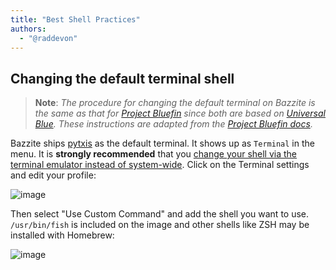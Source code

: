 ```yaml
---
title: "Best Shell Practices"
authors:
  - "@raddevon"
---
```


## Changing the default terminal shell

>**Note**: *The procedure for changing the default terminal on Bazzite is the same as that for [Project Bluefin](https://projectbluefin.io/) since both are based on [Universal Blue](https://universal-blue.org/). These instructions are adapted from the [Project Bluefin docs](https://docs.projectbluefin.io/).*

Bazzite ships [pytxis](https://devsuite.app/ptyxis/) as the default terminal. It shows up as `Terminal` in the menu. It is **strongly recommended** that you [change your shell via the terminal emulator instead of system-wide](https://tim.siosm.fr/blog/2023/12/22/dont-change-defaut-login-shell/). Click on the Terminal settings and edit your profile:

![image](https://github.com/user-attachments/assets/2c122205-dbd8-41e6-8b7b-4f536c3b69e9)

Then select "Use Custom Command" and add the shell you want to use. `/usr/bin/fish` is included on the image and other shells like ZSH may be installed with Homebrew: 

![image](https://github.com/user-attachments/assets/8eb039db-7ec1-4847-b3d7-496d69fe9538)
